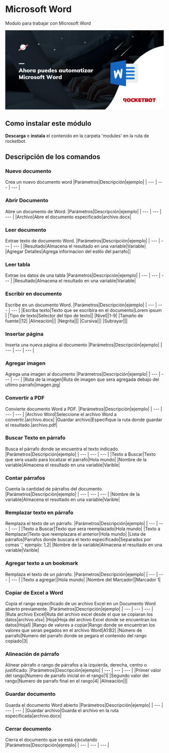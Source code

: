 



# Microsoft Word
  
Modulo para trabajar con Microsoft Word  
  
![banner](imgs/Banner_MicrosoftWord.png)
## Como instalar este módulo
  
__Descarga__ e __instala__ el contenido en la carpeta 'modules' en la ruta de rocketbot.  



## Descripción de los comandos

### Nuevo documento
  
Crea un nuevo documento word
|Parámetros|Descripción|ejemplo|
| --- | --- | --- |

### Abrir Documento
  
Abre un documento de Word.
|Parámetros|Descripción|ejemplo|
| --- | --- | --- |
|Archivo|Abre el documento especificado|archivo.docx|

### Leer documento
  
Extrae texto de documento Word.
|Parámetros|Descripción|ejemplo|
| --- | --- | --- |
|Resultado|Almacena el resultado en una variable|Variable|
|Agregar Detalles|Agrega informacion del estilo del parrafo||

### Leer tabla
  
Extrae los datos de una tabla
|Parámetros|Descripción|ejemplo|
| --- | --- | --- |
|Resultado|Almacena el resultado en una variable|Variable|

### Escribir en documento
  
Escribe en un documento Word.
|Parámetros|Descripción|ejemplo|
| --- | --- | --- |
|Escriba texto|Texto que se escribira en el documento|Lorem ipsum |
|Tipo de texto|Selector del tipo de texto||
|Nivel||1-9|
|Tamaño de fuente||12|
|Alineación|||
|Negrita|||
|Cursiva|||
|Subrayar|||

### Insertar página
  
Inserta una nueva página al documento
|Parámetros|Descripción|ejemplo|
| --- | --- | --- |

### Agregar imagen
  
Agrega una imagen al documento
|Parámetros|Descripción|ejemplo|
| --- | --- | --- |
|Ruta de la imagen|Ruta de imagen que sera agregada debajo del ultimo parrafo|imagen.jpg|

### Convertir a PDF
  
Convierte documento Word a PDF.
|Parámetros|Descripción|ejemplo|
| --- | --- | --- |
|Archivo Word|Seleccione el archivo Word a convertir.|archivo.docx|
|Guardar archivo|Especifique la ruta donde guardar el resultado.|archivo.pdf|

### Buscar Texto en párrafo
  
Busca el párrafo donde se encuentra el texto indicado.
|Parámetros|Descripción|ejemplo|
| --- | --- | --- |
|Texto a Buscar|Texto que sera usado para localizar el parrafo|Hola mundo|
|Nombre de la variable|Almacena el resultado en una variable|Varible|

### Contar párrafos
  
Cuenta la cantidad de párrafos del documento.
|Parámetros|Descripción|ejemplo|
| --- | --- | --- |
|Nombre de la variable|Almacena el resultado en una variable|Varible|

### Remplazar texto en párrafo
  
Remplaza el texto de un párrafo.
|Parámetros|Descripción|ejemplo|
| --- | --- | --- |
|Texto a Buscar|Texto que sera reemplazado|Hola mundo|
|Texto a Remplazar|Texto que reemplazara el anterior|Hola mundo|
|Lista de párrafos|Parrafos donde buscara el texto especificado|Separados por comas ',' ejemplo: 1,2|
|Nombre de la variable|Almacena el resultado en una variable|Varible|

### Agregar texto a un bookmark
  
Remplaza el texto de un párrafo.
|Parámetros|Descripción|ejemplo|
| --- | --- | --- |
|Texto a agregar||Hola mundo|
|Nombre del Marcador||Marcador 1|

### Copiar de Excel a Word
  
Copia el rango especificado de un archivo Excel en un Documento Word abierto previamente.
|Parámetros|Descripción|ejemplo|
| --- | --- | --- |
|Ruta archivo Excel|Ruta del archivo excel desde el que se copiaran los datos|archivo.xlsx|
|Hoja|Hoja del archivo Excel donde se encuentran los datos|Hoja1|
|Rango de valores a copiar|Rango donde se encuentran los valores que seran pegados en el archivo Word|A1:B2|
|Número de parrafo|Numero del parrafo donde se pegara el contenido del rango copiado|3|

### Alineación de párrafo
  
Alinear párrafo o rango de párrafos a la izquierda, derecha, centro o justificado.
|Parámetros|Descripción|ejemplo|
| --- | --- | --- |
|Primer valor del rango|Numero de parrafo inicial en el rango|1|
|Segundo valor del rango|Numero de parrafo final en el rango|4|
|Alineación|||

### Guardar documento
  
Guarda el documento Word abierto
|Parámetros|Descripción|ejemplo|
| --- | --- | --- |
|Guardar archivo|Guarda el archivo en la ruta especificada|archivo.docx|

### Cerrar documento
  
Cierra el documento que se está ejecutando
|Parámetros|Descripción|ejemplo|
| --- | --- | --- |
